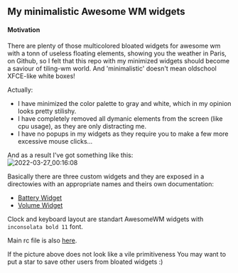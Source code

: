 ## My minimalistic Awesome WM widgets

#### Motivation
There are plenty of those multicolored bloated widgets for awesome wm with a tonn of useless floating elements, showing you the weather in Paris, on Github, so I felt that this repo with my minimized widgets should become a saviour of tiling-wm world. And 'minimalistic' doesn't mean oldschool XFCE-like white boxes!  

Actually: 
- I have minimized the color palette to gray and white, which in my opinion looks pretty stilishy.
- I have completely removed all dymanic elements from the screen (like cpu usage), as they are only distracting me.
- I have no popups in my widgets as they require you to make a few more excessive mouse clicks...

And as a result I've got something like this:  
![2022-03-27_00:16:08](https://user-images.githubusercontent.com/72746829/160260153-abbf873c-b5d5-49a2-a265-860d91b56be3.png)

Basically there are three custom widgets and they are exposed in a directowies with an appropriate names and theirs own documentation:
- [Battery Widget](https://github.com/slamko/mini-awesome-wm/tree/master/battery)
- [Volume Widget](https://github.com/slamko/mini-awesome-wm/tree/master/volume)

Clock and keyboard layout are standart AwesomeWM widgets with ```inconsolata bold 11``` font.

Main rc file is also [here](https://github.com/slamko/mini-awesome-wm/blob/master/rc.lua).

If the picture above does not look like a vile primitiveness You may want to put a star to save other users from bloated widgets :)


